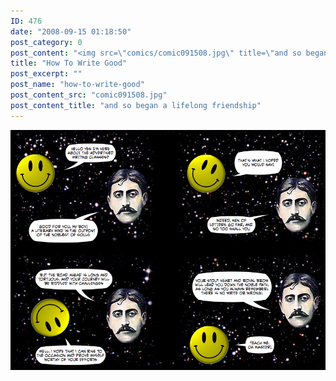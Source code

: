 ```yaml
---
ID: 476
date: "2008-09-15 01:18:50"
post_category: 0
post_content: "<img src=\"comics/comic091508.jpg\" title=\"and so began a lifelong friendship\" />"
title: "How To Write Good"
post_excerpt: ""
post_name: "how-to-write-good"
post_content_src: "comic091508.jpg"
post_content_title: "and so began a lifelong friendship"
---
```



[![and so began a lifelong friendship](/comics-hi-res/comic091508.jpg)](/comics-hi-res/comic091508.jpg)
